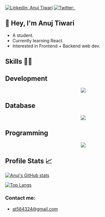 [![Linkedin: Anuj Tiwari](https://img.shields.io/badge/-Anuj%20Tiwari-blue?style=flat-square&logo=Linkedin&logoColor=white&link=https://www.linkedin.com/in/anuj-tiwari%F0%9F%87%AE%F0%9F%87%B3-a9a086222/)](https://www.linkedin.com/in/anuj-tiwari%F0%9F%87%AE%F0%9F%87%B3-a9a086222/)
[![Twitter: ](https://img.shields.io/twitter/follow/Anuj_Tiwari?style=social)](https://x.com/AnujTiwari22061)

## 👋 Hey, I'm Anuj Tiwari
   - A student.
   - Currently learning React.
   - Interested in Frontend + Backend web dev.


## Skills 👨‍💻

## Development  

<p align="center">
  <a href="https://skillicons.dev">
    <img src="https://skillicons.dev/icons?i=js,html,css,tailwind,react" />
  </a>
</p>

## Database 
<p align="center">
  <a href="https://skillicons.dev">
    <img src="https://skillicons.dev/icons?i=mongodb,mysql" />
  </a>
</p>


## Programming 
<p align="center">
  <a href="https://skillicons.dev">
    <img src="https://skillicons.dev/icons?i=r,c,python,java" />
  </a>
</p>


## Profile Stats 📈

[![Anuj's GitHub stats](https://github-readme-stats.vercel.app/api?username=Tiwarigithub&show_icons=true)](https://github.com/Tiwarigithub)

[![Top Langs](https://github-readme-stats.vercel.app/api/top-langs/?username=Tiwarigithub&layout=compact)](https://github.com/Tiwarigithub?tab=repositories)


### Contact me:
   - at584324@gmail.com
